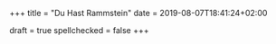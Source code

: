 +++
title = "Du Hast Rammstein"
date = 2019-08-07T18:41:24+02:00

draft = true
spellchecked = false
+++


